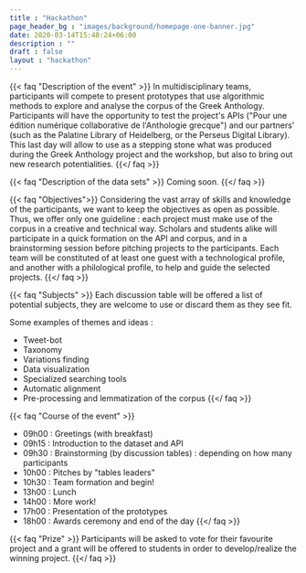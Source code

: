 ```yaml
---
title : "Hackathon"
page_header_bg : "images/background/homepage-one-banner.jpg"
date: 2020-03-14T15:40:24+06:00
description : ""
draft : false
layout : "hackathon"
---
```



{{< faq "Description of the event" >}}
In multidisciplinary teams, participants will compete to present prototypes that use algorithmic methods to explore and analyse the corpus of the Greek Anthology. Participants will have the opportunity to test the project's APIs ("Pour une édition numérique collaborative de l'Anthologie grecque") and our partners' (such as the Palatine Library of Heidelberg, or the Perseus Digital Library). This last day will allow to use as a stepping stone what was produced during the Greek Anthology project and the workshop, but also to bring out new research potentialities.
{{</ faq >}}

{{< faq "Description of the data sets" >}}
Coming soon.
{{</ faq >}}

{{< faq "Objectives">}}
Considering the vast array of skills and knowledge of the participants, we want to keep the objectives as open as possible. Thus, we offer only one guideline : each project must make use of the corpus in a creative and technical way. 
Scholars and students alike will participate in a quick formation on the API and corpus, and in a brainstorming session before pitching projects to the participants.
Each team will be constituted of at least one guest with a technological profile, and another with a philological profile, to help and guide the selected projects.
{{</ faq >}}

{{< faq "Subjects" >}}
Each discussion table will be offered a list of potential subjects, they are welcome to use or discard them as they see fit.

Some examples of themes and ideas :
- Tweet-bot 
- Taxonomy 
- Variations finding 
- Data visualization 
- Specialized searching tools
- Automatic alignment 
- Pre-processing and lemmatization of the corpus
{{</ faq >}}

{{< faq "Course of the event" >}}
- 09h00 : Greetings (with breakfast)
- 09h15 : Introduction to the dataset and API
- 09h30 : Brainstorming (by discussion tables) : depending on how many participants 
- 10h00 : Pitches by "tables leaders"
- 10h30 : Team formation and begin!
- 13h00 : Lunch
- 14h00 : More work!
- 17h00 : Presentation of the prototypes 
- 18h00 : Awards ceremony and end of the day 
{{</ faq >}}

{{< faq "Prize" >}}
Participants will be asked to vote for their favourite project and a grant will be offered to students in order to develop/realize the winning project.
{{</ faq >}}